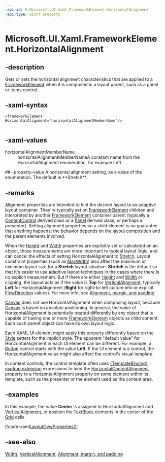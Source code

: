 ```yaml
---
-api-id: P:Microsoft.UI.Xaml.FrameworkElement.HorizontalAlignment
-api-type: winrt property
---
```


<!-- Property syntax
public Windows.UI.Xaml.HorizontalAlignment HorizontalAlignment { get;  set; }
-->

# Microsoft.UI.Xaml.FrameworkElement.HorizontalAlignment

## -description
Gets or sets the horizontal alignment characteristics that are applied to a [FrameworkElement](frameworkelement.md) when it is composed in a layout parent, such as a panel or items control.

## -xaml-syntax
```xaml
<frameworkElement HorizontalAlignment="horizontalAlignmentMemberName"/>
 

```


## -xaml-values
<dl><dt>horizontalAlignmentMemberName</dt><dd>horizontalAlignmentMemberNameA constant name from the HorizontalAlignment enumeration, for example Left.</dd>
</dl>
## -property-value
A horizontal alignment setting, as a value of the enumeration. The default is **Stretch**.

## -remarks
Alignment properties are intended to hint the desired layout to an adaptive layout container. They're typically set on [FrameworkElement](frameworkelement.md) children and interpreted by another [FrameworkElement](frameworkelement.md) container parent (typically a [ContentControl](../microsoft.ui.xaml.controls/contentcontrol.md) derived class or a [Panel](../microsoft.ui.xaml.controls/panel.md) derived class, or perhaps a presenter). Setting alignment properties on a child element is no guarantee that anything happens; the behavior depends on the layout composition and the parent elements involved.

When the [Height](frameworkelement_height.md) and [Width](frameworkelement_width.md) properties are explicitly set or calculated on an object, those measurements are more important to typical layout logic, and can cancel the effects of setting HorizontalAlignment to [Stretch](horizontalalignment.md). Layout constraint properties (such as [MaxWidth](frameworkelement_maxwidth.md)) also affect the maximum or minimum layout size for a **Stretch** layout situation. **Stretch** is the default so that it's easier to use adaptive layout techniques in the cases where there is no explicit measurement. But if there are either [Height](frameworkelement_height.md) and [Width](frameworkelement_width.md) or clipping, the layout acts as if the value is **Top** for [VerticalAlignment](frameworkelement_verticalalignment.md), typically **Left** for HorizontalAlignment (**Right** for right-to-left culture info or explicit [FlowDirection](frameworkelement_flowdirection.md) values). For more info, see [Alignment, margin, and padding](/windows/uwp/layout/alignment-margin-padding).

[Canvas](../microsoft.ui.xaml.controls/canvas.md) does not use HorizontalAlignment when composing layout, because [Canvas](../microsoft.ui.xaml.controls/canvas.md) is based on absolute positioning. In general, the value of HorizontalAlignment is potentially treated differently by any object that is capable of having one or more [FrameworkElement](frameworkelement.md) objects as child content. Each such parent object can have its own layout logic.

Each XAML UI element might apply this property differently based on the [Style](style.md) setters for the implicit style. The apparent "default value" for HorizontalAlignment in each UI element can be different. For example, a [Button](../microsoft.ui.xaml.controls/button.md) control starts with the value **Left**. If the UI element is a control, the HorizontalAlignment value might also affect the control's visual template.

In content controls, the control template often uses [{TemplateBinding} markup extension](/windows/uwp/xaml-platform/templatebinding-markup-extension) expressions to bind the [HorizontalContentAlignment](../microsoft.ui.xaml.controls/control_horizontalcontentalignment.md) property to a HorizontalAlignment property on some element within its template, such as the presenter or the element used as the content area.

## -examples
In this example, the value **Center** is assigned to HorizontalAlignment and [VerticalAlignment](frameworkelement_verticalalignment.md), to position the [TextBlock](../microsoft.ui.xaml.controls/textblock.md) elements in the center of the [Grid](../microsoft.ui.xaml.controls/grid.md) cells.



[!code-xaml[LayoutOvwProperties2](../microsoft.ui.xaml/code/layout_ovw_all/CSharp/MainPage.xaml#SnippetLayoutOvwProperties2)]

## -see-also
[Width](frameworkelement_width.md), [VerticalAlignment](frameworkelement_verticalalignment.md), [Alignment, margin, and padding](/windows/uwp/layout/alignment-margin-padding)
